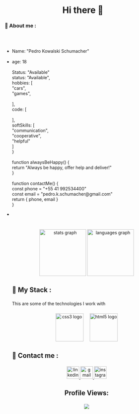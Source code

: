 <h1 align="center">Hi there 👋</h1>

###

<h3 align="left">👨 About me :</h3>

###

<br clear="both">

<p align="center"></p>

###

<p align="left"> <ul> <li>Name: "Pedro Kowalski Schumacher"</li><br>  
<li>age: 18</li><br
<li> Status: "Available"</li><br>  status: "Available",<br>  hobbies: [<br>    "cars",<br>    "games",<br>    <br>  ],<br>  code: [<br>    <br>  ],<br>  softSkills: [<br>    "communication",<br>    "cooperative",<br>    "helpful"<br>   ]<br>}<br><br>function alwaysBeHappy() {<br>  return "Always be happy, offer help and deliver!"<br>}<br><br>function contactMe() {<br>  const phone = "+55 41 992534400"<br>  const email = "pedro.k.schumacher@gmail.com"<br>  return { phone, email }<br>}</p>
<li></li><br
<li></li><br</ul>

###

<div align="center">
  <img src="https://github-readme-stats.vercel.app/api?username=Pedropks&hide_title=false&hide_rank=false&show_icons=true&include_all_commits=true&count_private=true&disable_animations=false&theme=dark&locale=en&hide_border=false&order=1" height="150" alt="stats graph"  />
  <img src="https://github-readme-stats.vercel.app/api/top-langs?username=Pedropks&locale=en&hide_title=false&layout=compact&card_width=320&langs_count=5&theme=dark&hide_border=false&order=2" height="150" alt="languages graph"  />
</div>

###

<h2 align="left">🔮 My Stack :</h2>

###

<p align="left">This are some of the technologies I work with</p>

###

<div align="center">
  <img src="https://cdn.jsdelivr.net/gh/devicons/devicon/icons/css3/css3-original.svg" height="90" alt="css3 logo"  />
  <img width="12" />
  <img src="https://cdn.jsdelivr.net/gh/devicons/devicon/icons/html5/html5-original.svg" height="90" alt="html5 logo"  />
</div>

###

<h2 align="left">💬 Contact me :</h2>

###

<div align="center">
  <a href="https://br.linkedin.com/in/pedro-kowalski-schumacher-57236b271" target="_blank">
    <img src="https://img.shields.io/static/v1?message=LinkedIn&logo=linkedin&label=&color=0077B5&logoColor=white&labelColor=&style=for-the-badge" height="40" alt="linkedin logo"  />
  </a>
  <a href="pedro.k.schumacher@gmail.com" target="_blank">
    <img src="https://img.shields.io/static/v1?message=Gmail&logo=gmail&label=&color=D14836&logoColor=white&labelColor=&style=for-the-badge" height="40" alt="gmail logo"  />
  </a>
  <a href="https://www.instagram.com/pedroks.pks/" target="_blank">
    <img src="https://img.shields.io/static/v1?message=Instagram&logo=instagram&label=&color=E4405F&logoColor=white&labelColor=&style=for-the-badge" height="40" alt="instagram logo"  />
  </a>
</div>

###

<h2 align="center">Profile Views:</h2>

###

<div align="center">
  <img src="https://profile-counter.glitch.me/Pedropks/count.svg?"  />
</div>

###
